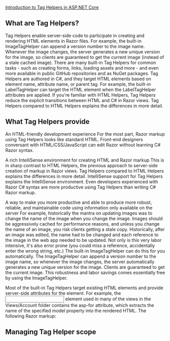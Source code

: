 [Introduction to Tag Helpers in ASP.NET Core](https://docs.microsoft.com/en-us/aspnet/core/mvc/views/tag-helpers/intro)

## What are Tag Helpers?

Tag Helpers enable server-side code to participate in creating and rendering HTML elements in Razor files. For example, the built-in ImageTagHelper can append a version number to the image name. Whenever the image changes, the server generates a new unique version for the image, so clients are guaranteed to get the current image (instead of a stale cached image). There are many built-in Tag Helpers for common tasks - such as creating forms, links, loading assets and more - and even more available in public GitHub repositories and as NuGet packages. Tag Helpers are authored in C#, and they target HTML elements based on element name, attribute name, or parent tag. For example, the built-in LabelTagHelper can target the HTML <label> element when the LabelTagHelper attributes are applied. If you're familiar with HTML Helpers, Tag Helpers reduce the explicit transitions between HTML and C# in Razor views. Tag Helpers compared to HTML Helpers explains the differences in more detail.

## What Tag Helpers provide

An HTML-friendly development experience For the most part, Razor markup using Tag Helpers looks like standard HTML. Front-end designers conversant with HTML/CSS/JavaScript can edit Razor without learning C# Razor syntax.

A rich IntelliSense environment for creating HTML and Razor markup This is in sharp contrast to HTML Helpers, the previous approach to server-side creation of markup in Razor views. Tag Helpers compared to HTML Helpers explains the differences in more detail. IntelliSense support for Tag Helpers explains the IntelliSense environment. Even developers experienced with Razor C# syntax are more productive using Tag Helpers than writing C# Razor markup.

A way to make you more productive and able to produce more robust, reliable, and maintainable code using information only available on the server For example, historically the mantra on updating images was to change the name of the image when you change the image. Images should be aggressively cached for performance reasons, and unless you change the name of an image, you risk clients getting a stale copy. Historically, after an image was edited, the name had to be changed and each reference to the image in the web app needed to be updated. Not only is this very labor intensive, it's also error prone (you could miss a reference, accidentally enter the wrong string, etc.) The built-in ImageTagHelper can do this for you automatically. The ImageTagHelper can append a version number to the image name, so whenever the image changes, the server automatically generates a new unique version for the image. Clients are guaranteed to get the current image. This robustness and labor savings comes essentially free by using the ImageTagHelper.

Most of the built-in Tag Helpers target existing HTML elements and provide server-side attributes for the element. For example, the <input> element used in many of the views in the Views/Account folder contains the asp-for attribute, which extracts the name of the specified model property into the rendered HTML. The following Razor markup:


## Managing Tag Helper scope

